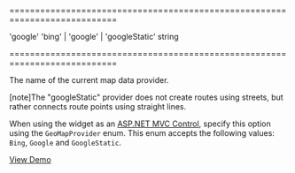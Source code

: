<!--**
/*-------------------------------------------
    Auto-generated file. Do not modify.
-------------------------------------------

**-->
===========================================================================
<!--default-->'google'<!--/default-->
<!--acceptValues-->'bing' | 'google' | 'googleStatic'<!--/acceptValues-->
<!--type-->string<!--/type-->
===========================================================================

<!--shortDescription-->
The name of the current map data provider.
<!--/shortDescription-->

<!--fullDescription-->
[note]The "googleStatic" provider does not create routes using streets, but rather connects route points using straight lines.

When using the widget as an [ASP.NET MVC Control](/Documentation/Guide/ASP.NET_MVC_Controls/Fundamentals/), specify this option using the `GeoMapProvider` enum. This enum accepts the following values: `Bing`, `Google` and `GoogleStatic`.

<a href="http://js.devexpress.com/Demos/WidgetsGallery/#demo/mapsmapmapmap/" class="button orange small fix-width-155" style="margin-right: 20px;" target="_blank">View Demo</a>
<!--/fullDescription-->